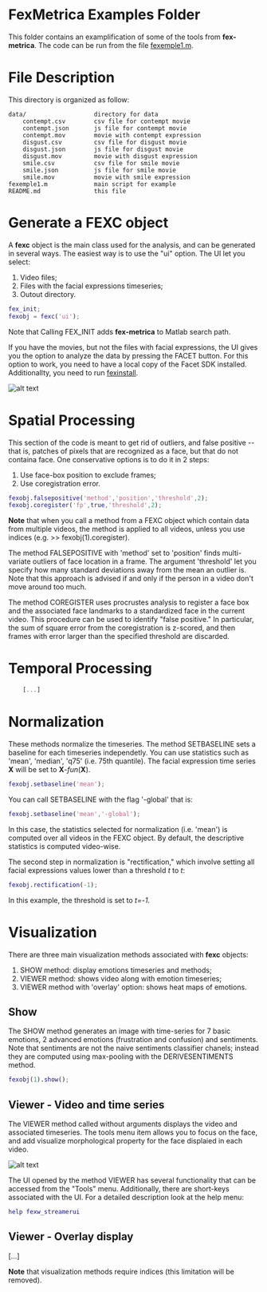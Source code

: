 
FexMetrica Examples Folder
===========

This folder contains an examplification of some of the tools from **fex-metrica**. The code can be run from the file [fexemple1.m](fexemple1.m).


File Description
===========

This directory is organized as follow:

    
    data/                   directory for data
        contempt.csv        csv file for contempt movie
        contempt.json       js file for contempt movie
        contempt.mov        movie with contempt expression
        disgust.csv         csv file for disgust movie
        disgust.json        js file for disgust movie
        disgust.mov         movie with disgust expression
        smile.csv           csv file for smile movie
        smile.json          js file for smile movie
        smile.mov           movie with smile expression
    fexemple1.m             main script for example
    README.md               this file        
    


Generate a FEXC object
===========

A **fexc** object is the main class used for the analysis, and can be generated in several ways. The easiest way is to use the "ui" option. The UI let you select:

1. Video files;
2. Files with the facial expressions timeseries;
3. Outout directory.


```Matlab
fex_init;
fexobj = fexc('ui');
```

Note that Calling FEX_INIT adds **fex-metrica** to Matlab search path.

If you have the movies, but not the files with facial expressions, the UI gives you the option to analyze the data by pressing the FACET button. For this option to work, you need to have a local copy of the Facet SDK installed. Additionallty, you need to run [fexinstall](../../fexinstall.m).


![alt text](https://github.com/filipporss/fex-metrica/blob/master/fexSDK/samples/docs/constimg.png "Fexc Constructor UI")


Spatial Processing
===========

This section of the code is meant to get rid of outliers, and false positive -- that is, patches of pixels that are recognized as a face, but that do not containa  face. One conservative options is to do it in 2 steps:

1. Use face-box position to exclude frames;
2. Use coregistration error.

```Matlab
fexobj.falsepositive('method','position','threshold',2);
fexobj.coregister('fp',true,'threshold',2);
```

**Note** that when you call a method from a FEXC object which contain data from multiple videos, the method is applied to all videos, unless you use indices (e.g. >> fexobj(1).coregister).

The method FALSEPOSITIVE with 'method' set to 'position' finds multi-variate outliers of face location in a frame. The argument 'threshold' let you specify how many standard deviations away from the mean an outlier is. Note that this approach is advised if and only if the person in a video don't move around too much.

The method COREGISTER uses procrustes analysis to register a face box and the associated face landmarks to a standardized face in the current video. This procedure can be used to identify "false positive." In particular, the sum of square error from the coregistration is z-scored, and then frames with error larger than the specified threshold are discarded.


Temporal Processing
===========

```Matlab
    [...]
```

Normalization
===========


These methods normalize the timeseries. The method SETBASELINE sets a baseline for each timeseries independetly. You can use statistics such as 'mean', 'median', 'q75' (i.e. 75th quantile). The facial expression time series **X** will be set to **X**-*fun*(**X**).

```Matlab
fexobj.setbaseline('mean');
```

You can call SETBASELINE with the flag '-global' that is: 

```Matlab
fexobj.setbaseline('mean','-global');
```

In this case, the statistics selected for normalization (i.e. 'mean') is computed over all videos in the FEXC object. By default, the descriptive statistics is computed video-wise.

The second step in normalization is "rectification," which involve setting all facial expressions values lower than a threshold *t* to *t*:

```Matlab
fexobj.rectification(-1);
```

In this example, the threshold is set to *t=-1*.


Visualization
===========

There are three main visualization methods associated with **fexc** objects:

1. SHOW method: display emotions timeseries and methods;
2. VIEWER method: shows video along with emotion timeseries;
3. VIEWER method with 'overlay' option: shows heat maps of emotions.


Show
----

The SHOW method generates an image with time-series for 7 basic emotions, 2 advanced emotions (frustration and confusion) and sentiments. Note that sentiments are not the naive sentiments classifier chanels; instead they are computed using max-pooling with the DERIVESENTIMENTS method.

```Matlab
fexobj(1).show();
```

Viewer - Video and time series
----

The VIEWER method called without arguments displays the video and associated timeseries. The tools menu item allows you to focus on the face, and add visualize morphological property for the face displaied in each video.


![alt text](https://github.com/filipporss/fex-metrica/blob/master/fexSDK/samples/docs/viewer1.png "Fexc Viewer")


The UI opened by the method VIEWER has several functionality that can be accessed from the "Tools" menu. Additionally, there are short-keys associated with the UI. For a detailed description look at the help menu:

```Matlab
help fexw_streamerui
```

Viewer - Overlay display
----

[...]


**Note** that visualization methods require indices (this limitation will be removed).








